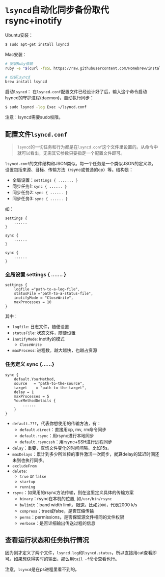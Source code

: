 # `lsyncd`自动化同步备份取代rsync+inotify

Ubuntu安装：
```sh
$ sudo apt-get install lsyncd
```

Mac安装：
```sh
# 安装Ruby依赖
ruby -e "$(curl -fsSL https://raw.githubusercontent.com/Homebrew/install/master/install)" < /dev/null 2> /dev/null

# 安装lsyncd
brew install lsyncd
```

启动`lsyncd`：
在`lsyncd.conf`配置文件已经设计好了后，输入这个命令启动lsyncd的守护进程(daemon)，自动执行同步：
```sh
$ sudo lsyncd -log Exec ~/lsyncd.conf
```
注意：lsyncd需要sudo权限。

## 配置文件`lsyncd.conf`
> `lsyncd`的一切任务和行为都是在`lsyncd.conf`这个文件里设置的。从命令中就可以看出，无需其它参数只要指定一个配置文件即可。

`lsyncd.conf`的文件结构和JSON类似。每一个任务是一个类似JSON的定义块，设置包括来源、目标、传输方法（rsync或普通的cp）等。结构是：
- 全局设置：`settings { ....... }`
- 同步任务1: `sync { ...... }`
- 同步任务2: `sync { ...... }`
- 同步任务3: `sync { ...... }`

如：
```
settings {
    ......
}

sync {
    ......
}

sync {
    ......
}
```

### 全局设置 settings { ....... }

```
settings {
    logfile ="path-to-a-log-file",
    statusFile ="path-to-a-status-file",
    inotifyMode = "CloseWrite",
    maxProcesses = 10
}
```

其中：
- `logfile`: 日志文件，随便设置
- `statusFile`: 状态文件，随便设置
- `inotifyMode`: inotify的模式
    - `CloseWrite`
- `maxProcess`: 进程数，越大越快，也越占资源

### 任务定义 sync {......}
```
sync {
    default.YourMethod,
    source   = "path-to-the-source",
    target    = "path-to-the-target",
    delay = 1
    maxProcesses = 5
    YourMethodDetails {
        ......
    }
}
```

- `default.???`，代表你想使用的传输方法，有：
    - `default.direct`：直接用cp, mv, rm命令同步
    - `default.rsync`：用rsync进行本地同步
    - `default.rsyncssh`：用rsync+SSH进行远程同步
- `delay`：重要，查询文件变化的时间间隔。比如15s。
- `maxDelays`：累计到多少所监控的事件激活一次同步，就算delay的延迟时间还未到也执行同步。
- `excludeFrom`
- `delete`: 
    - `true` or `false`
    - `startup`
    - `running`
- `rsync`：如果用的rsync方法传输，则在这里定义具体的传输方案
    - `binary`：rsync在本机的位置, 如`/usr/bin/rsync`
    - `bwlimit`：band width limit，限速。比如`2000`，代表2000 k/s
    - `compress`：true或false，是否压缩传输
    - `perms`：permissions，是否保留源文件相同的文件权限
    - `verbose`：是否详细输出传送过程的信息



## 查看运行状态和任务执行情况
因为刚才定义了两个文件，`lsyncd.log`和`lsyncd.status`，所以直接用cat查看即可。如果想获得实时的输出，那么用`tail -f`命令查看也行。

注意，`lsyncd`是在ps进程里看不到的。